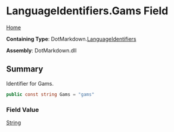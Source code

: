 # LanguageIdentifiers\.Gams Field

[Home](../../../README.md)

**Containing Type**: DotMarkdown\.[LanguageIdentifiers](../README.md)

**Assembly**: DotMarkdown\.dll

## Summary

Identifier for Gams\.

```csharp
public const string Gams = "gams"
```

### Field Value

[String](https://docs.microsoft.com/en-us/dotnet/api/system.string)

